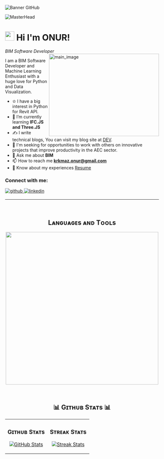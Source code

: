 <!--- ------------------------------------------------------------------------------------------------------------------------------------------------------ -->
<!--- -- Custom Designed Banner ---------------------------------------------------------------------------------------------------------------------------- -->
<!--- ------------------------------------------------------------------------------------------------------------------------------------------------------ -->

![Banner GitHub](https://images-wixmp-ed30a86b8c4ca887773594c2.wixmp.com/f/c83c004e-1370-4756-88e5-4071de797088/dgdq8br-09cc7ad6-a021-47a5-b0e0-917b12b0f7a7.gif?token=eyJ0eXAiOiJKV1QiLCJhbGciOiJIUzI1NiJ9.eyJzdWIiOiJ1cm46YXBwOjdlMGQxODg5ODIyNjQzNzNhNWYwZDQxNWVhMGQyNmUwIiwiaXNzIjoidXJuOmFwcDo3ZTBkMTg4OTgyMjY0MzczYTVmMGQ0MTVlYTBkMjZlMCIsIm9iaiI6W1t7InBhdGgiOiJcL2ZcL2M4M2MwMDRlLTEzNzAtNDc1Ni04OGU1LTQwNzFkZTc5NzA4OFwvZGdkcThici0wOWNjN2FkNi1hMDIxLTQ3YTUtYjBlMC05MTdiMTJiMGY3YTcuZ2lmIn1dXSwiYXVkIjpbInVybjpzZXJ2aWNlOmZpbGUuZG93bmxvYWQiXX0.tqRMtE-b2QiI2nnefNxSDMJvZCcYqFmq2ccg_Xfzqb8)
<!--- ------------------------------------------------------------------------------------------------------------------------------------------------------ -->
<!--- -- Visitor Badge + Links ----------------------------------------------------------------------------------------------------------------------------- -->
<!--- ------------------------------------------------------------------------------------------------------------------------------------------------------ -->

![MasterHead](https://godigitallaagencia.com/wp-content/uploads/2020/06/web-developer.gif)
<!--Header Name-->
# <img src="https://emojis.slackmojis.com/emojis/images/1531849430/4246/blob-sunglasses.gif?1531849430" width="30"/> Hi I'm ONUR! 
*BIM Software Developer*
<br /> 
<img align="right" src="https://www.mydral.com/wp-content/uploads/2020/04/datascience.gif" width="360" height="270" alt="main_image" />

<!--Start Intro-->               
<p align="left">I am a BIM Software Developer and Machine Learning Enthusiast with a huge love for Python and Data Visualization. </p>

- ✫ I have a big interest in Python for Revit API.
- 🌱 I’m currently learning **IFC.JS and Three.JS**
- ✍ I write technical blogs, You can visit my blog site at [DEV]((https://www.korkmazonur.com/)).
- 🔗 I'm seeking for opportunities to work with others on innovative projects that improve productivity in the AEC sector.
- 💬 Ask me about **BIM**
- 📫 How to reach me **krkmaz.onur@gmail.com**
- 📄 Know about my experiences [Resume](https://www.korkmazonur.com/about-1)


<h3 align="left">Connect with me:</h3>
<a href="https://github.com/OnurKorkmaz1" target="_blank">
<img src=https://img.shields.io/badge/github-%2324292e.svg?&style=for-the-badge&logo=github&logoColor=white alt=github style="margin-bottom: 5px;" />
</a>
<a href="https://www.linkedin.com/in/korkmazonur1/" target="_blank">
<img src=https://img.shields.io/badge/linkedin-%231E77B5.svg?&style=for-the-badge&logo=linkedin&logoColor=white alt=linkedin style="margin-bottom: 5px;" />
</a>
</div>  

---
<br />

<!--Languages and Tools Section-->       
<h2 align="center">Lᴀɴɢᴜᴀɢᴇs ᴀɴᴅ Tᴏᴏʟs</h2> 
<p align="center">
<img width="500px"  src="https://skillicons.dev/icons?i=py,pytorch,tensorflow,html,css,visualstudio,sqlite,mysql,js,vscode,cs,threejs,react,sklearn,linux&perline=10"  />
</p>
<br />


<!--Github stats Table--> 
<h2 align="center">📊 Gɪᴛʜᴜʙ Sᴛᴀᴛs 📊</h2>

<table width="100%">
  <tr>
    <td width="50%">
      <h3 align="center"><strong>Gɪᴛʜᴜʙ Sᴛᴀᴛs</strong></h3>
      <p align="center">
        <a href="https://github.com/OnurKorkmaz1">
          <img align="center" src="https://github-readme-stats.vercel.app/api?username=OnurKorkmaz1&count_private=true&show_icons=true&theme=nightowl" alt="GitHub Stats" />
        </a>
      </p>
    </td>
    <td width="50%">
      <h3 align="center"><strong>Sᴛʀᴇᴀᴋ Sᴛᴀᴛs</strong></h3>
      <p align="center">
        <a href="https://github.com/OnurKorkmaz1">
          <img align="center" src="https://streak-stats.demolab.com?user=OnurKorkmaz1&theme=nightowl" alt="Streak Stats" />
        </a>
      </p>
    </td>
  </tr>

</table>
<br />




